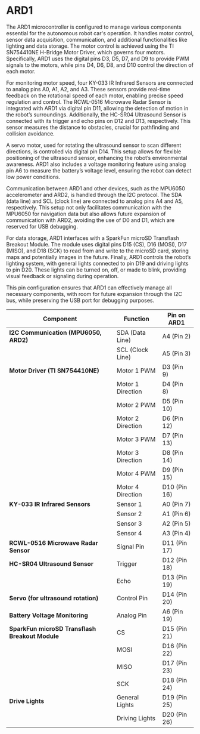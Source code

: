 # ARD1

The ARD1 microcontroller is configured to manage various components essential for the autonomous robot car's operation. It handles motor control, sensor data acquisition, communication, and additional functionalities like lighting and data storage. The motor control is achieved using the TI SN754410NE H-Bridge Motor Driver, which governs four motors. Specifically, ARD1 uses the digital pins D3, D5, D7, and D9 to provide PWM signals to the motors, while pins D4, D6, D8, and D10 control the direction of each motor.

For monitoring motor speed, four KY-033 IR Infrared Sensors are connected to analog pins A0, A1, A2, and A3. These sensors provide real-time feedback on the rotational speed of each motor, enabling precise speed regulation and control. The RCWL-0516 Microwave Radar Sensor is integrated with ARD1 via digital pin D11, allowing the detection of motion in the robot’s surroundings. Additionally, the HC-SR04 Ultrasound Sensor is connected with its trigger and echo pins on D12 and D13, respectively. This sensor measures the distance to obstacles, crucial for pathfinding and collision avoidance.

A servo motor, used for rotating the ultrasound sensor to scan different directions, is controlled via digital pin D14. This setup allows for flexible positioning of the ultrasound sensor, enhancing the robot’s environmental awareness. ARD1 also includes a voltage monitoring feature using analog pin A6 to measure the battery’s voltage level, ensuring the robot can detect low power conditions.

Communication between ARD1 and other devices, such as the MPU6050 accelerometer and ARD2, is handled through the I2C protocol. The SDA (data line) and SCL (clock line) are connected to analog pins A4 and A5, respectively. This setup not only facilitates communication with the MPU6050 for navigation data but also allows future expansion of communication with ARD2, avoiding the use of D0 and D1, which are reserved for USB debugging.

For data storage, ARD1 interfaces with a SparkFun microSD Transflash Breakout Module. The module uses digital pins D15 (CS), D16 (MOSI), D17 (MISO), and D18 (SCK) to read from and write to the microSD card, storing maps and potentially images in the future. Finally, ARD1 controls the robot’s lighting system, with general lights connected to pin D19 and driving lights to pin D20. These lights can be turned on, off, or made to blink, providing visual feedback or signaling during operation.

This pin configuration ensures that ARD1 can effectively manage all necessary components, with room for future expansion through the I2C bus, while preserving the USB port for debugging purposes.

| **Component**                                       | **Function**           | **Pin on ARD1**       |
|-----------------------------------------------------|------------------------|-----------------------|
| **I2C Communication (MPU6050, ARD2)**               | SDA (Data Line)        | A4 (Pin 2)            |
|                                                     | SCL (Clock Line)       | A5 (Pin 3)            |
| **Motor Driver (TI SN754410NE)**                    | Motor 1 PWM            | D3 (Pin 9)            |
|                                                     | Motor 1 Direction      | D4 (Pin 8)            |
|                                                     | Motor 2 PWM            | D5 (Pin 10)           |
|                                                     | Motor 2 Direction      | D6 (Pin 12)           |
|                                                     | Motor 3 PWM            | D7 (Pin 13)           |
|                                                     | Motor 3 Direction      | D8 (Pin 14)           |
|                                                     | Motor 4 PWM            | D9 (Pin 15)           |
|                                                     | Motor 4 Direction      | D10 (Pin 16)          |
| **KY-033 IR Infrared Sensors**                      | Sensor 1               | A0 (Pin 7)            |
|                                                     | Sensor 2               | A1 (Pin 6)            |
|                                                     | Sensor 3               | A2 (Pin 5)            |
|                                                     | Sensor 4               | A3 (Pin 4)            |
| **RCWL-0516 Microwave Radar Sensor**                | Signal Pin             | D11 (Pin 17)          |
| **HC-SR04 Ultrasound Sensor**                       | Trigger                | D12 (Pin 18)          |
|                                                     | Echo                   | D13 (Pin 19)          |
| **Servo (for ultrasound rotation)**                 | Control Pin            | D14 (Pin 20)          |
| **Battery Voltage Monitoring**                      | Analog Pin             | A6 (Pin 19)           |
| **SparkFun microSD Transflash Breakout Module**     | CS                     | D15 (Pin 21)          |
|                                                     | MOSI                   | D16 (Pin 22)          |
|                                                     | MISO                   | D17 (Pin 23)          |
|                                                     | SCK                    | D18 (Pin 24)          |
| **Drive Lights**                                    | General Lights         | D19 (Pin 25)          |
|                                                     | Driving Lights         | D20 (Pin 26)          |
